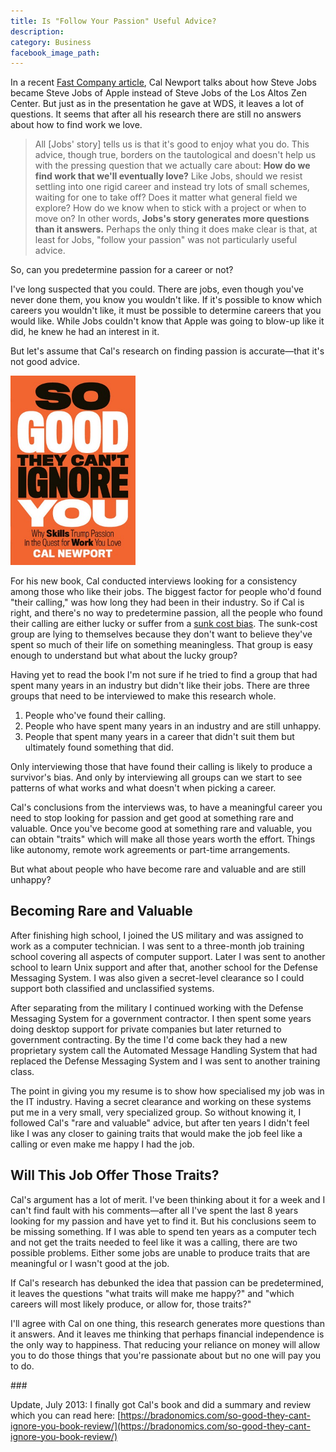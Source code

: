 ```yaml
---
title: Is "Follow Your Passion" Useful Advice?
description:
category: Business
facebook_image_path:
---
```


In a recent [Fast Company article](http://www.fastcompany.com/3001441/do-steve-jobs-did-dont-follow-your-passion), Cal Newport talks about how Steve Jobs became Steve Jobs of Apple instead of Steve Jobs of the Los Altos Zen Center. But just as in the presentation he gave at WDS, it leaves a lot of questions. It seems that after all his research there are still no answers about how to find work we love.

> All [Jobs' story] tells us is that it's good to enjoy what you do. This advice, though true, borders on the tautological and doesn't help us with the pressing question that we actually care about: **How do we find work that we'll eventually love?** Like Jobs, should we resist settling into one rigid career and instead try lots of small schemes, waiting for one to take off? Does it matter what general field we explore? How do we know when to stick with a project or when to move on? In other words, **Jobs's story generates more questions than it answers.** Perhaps the only thing it does make clear is that, at least for Jobs, "follow your passion" was not particularly useful advice.

So, can you predetermine passion for a career or not?

I've long suspected that you could. There are jobs, even though you've never done them, you know you wouldn't like. If it's possible to know which careers you wouldn't like, it must be possible to determine careers that you would like. While Jobs couldn't know that Apple was going to blow-up like it did, he knew he had an interest in it.

But let's assume that Cal's research on finding passion is accurate—that it's not good advice.

<img class="alignright" width="200" src="/images/So-Good-Newport.jpg">

For his new book, Cal conducted interviews looking for a consistency among those who like their jobs. The biggest factor for people who'd found "their calling," was how long they had been in their industry. So if Cal is right, and there's no way to predetermine passion, all the people who found their calling are either lucky or suffer from a [sunk cost bias](http://litemind.com/sunk-cost-bias/). The sunk-cost group are lying to themselves because they don't want to believe they've spent so much of their life on something meaningless. That group is easy enough to understand but what about the lucky group?

Having yet to read the book I'm not sure if he tried to find a group that had spent many years in an industry but didn't like their jobs. There are three groups that need to be interviewed to make this research whole.

1. People who've found their calling.
2. People who have spent many years in an industry and are still unhappy.
3. People that spent many years in a career that didn't suit them but ultimately found something that did.

Only interviewing those that have found their calling is likely to produce a survivor's bias. And only by interviewing all groups can we start to see patterns of what works and what doesn't when picking a career.

Cal's conclusions from the interviews was, to have a meaningful career you need to stop looking for passion and get good at something rare and valuable. Once you've become good at something rare and valuable, you can obtain "traits" which will make all those years worth the effort. Things like autonomy, remote work agreements or part-time arrangements.

But what about people who have become rare and valuable and are still unhappy?

## Becoming Rare and Valuable

After finishing high school, I joined the US military and was assigned to work as a computer technician. I was sent to a three-month job training school covering all aspects of computer support. Later I was sent to another school to learn Unix support and after that, another school for the Defense Messaging System. I was also given a secret-level clearance so I could support both classified and unclassified systems.

After separating from the military I continued working with the Defense Messaging System for a government contractor. I then spent some years doing desktop support for private companies but later returned to government contracting. By the time I'd come back they had a new proprietary system call the Automated Message Handling System that had replaced the Defense Messaging System and I was sent to another training class.

The point in giving you my resume is to show how specialised my job was in the IT industry. Having a secret clearance and working on these systems put me in a very small, very specialized group. So without knowing it, I followed Cal's "rare and valuable" advice, but after ten years I didn't feel like I was any closer to gaining traits that would make the job feel like a calling or even make me happy I had the job.

## Will This Job Offer Those Traits?

Cal's argument has a lot of merit. I've been thinking about it for a week and I can't find fault with his comments—after all I've spent the last 8 years looking for my passion and have yet to find it. But his conclusions seem to be missing something. If I was able to spend ten years as a computer tech and not get the traits needed to feel like it was a calling, there are two possible problems. Either some jobs are unable to produce traits that are meaningful or I wasn't good at the job.

If Cal's research has debunked the idea that passion can be predetermined, it leaves the questions "what traits will make me happy?" and "which careers will most likely produce, or allow for, those traits?"

I'll agree with Cal on one thing, this research generates more questions than it answers. And it leaves me thinking that perhaps financial independence is the only way to happiness. That reducing your reliance on money will allow you to do those things that you're passionate about but no one will pay you to do.

\#\#\#

Update, July 2013: I finally got Cal's book and did a summary and review which you can read here: [https://bradonomics.com/so-good-they-cant-ignore-you-book-review/](https://bradonomics.com/so-good-they-cant-ignore-you-book-review/)
